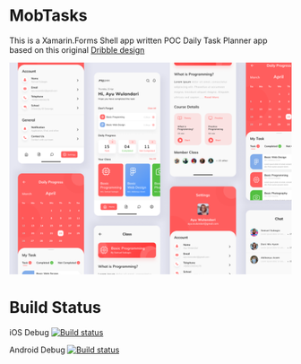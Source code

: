 # MobTasks

This is a Xamarin.Forms Shell app written POC Daily Task Planner app based on this original [Dribble design](https://dribbble.com/shots/11299048-Daily-Task-App?utm_source=Clipboard_Shot&utm_campaign=danihanafi&utm_content=Daily%20Task%20App&utm_medium=Social_Share)

![Image](Images/DribbleDesign.webp)

# Build Status
iOS Debug [![Build status](https://build.appcenter.ms/v0.1/apps/2e9bb340-3b5c-44a5-baf2-3454c8344a57/branches/master/badge)](https://appcenter.ms)

Android Debug [![Build status](https://build.appcenter.ms/v0.1/apps/73344961-d775-46fe-84aa-70d06d9b017f/branches/master/badge)](https://appcenter.ms)